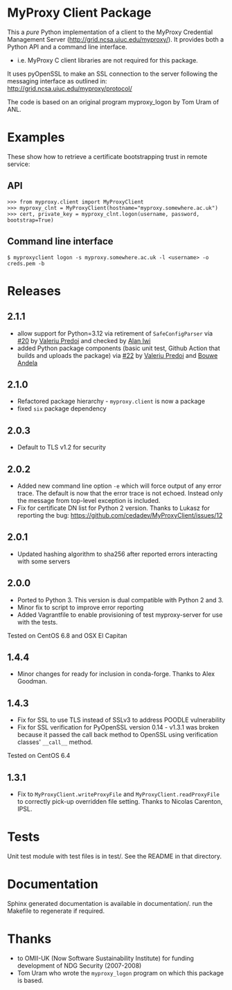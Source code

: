 MyProxy Client Package
======================
This a *pure* Python implementation of a client to the MyProxy Credential
Management Server (http://grid.ncsa.uiuc.edu/myproxy/).  It provides both a
Python API and a command line interface.

* i.e. MyProxy C client libraries are not required for this package.

It uses pyOpenSSL to make an SSL connection to the server following the
messaging interface as outlined in: http://grid.ncsa.uiuc.edu/myproxy/protocol/

The code is based on an original program myproxy_logon by Tom Uram of ANL.

Examples
========
These show how to retrieve a certificate bootstrapping trust in remote service:

API
---

```
>>> from myproxy.client import MyProxyClient
>>> myproxy_clnt = MyProxyClient(hostname="myproxy.somewhere.ac.uk")
>>> cert, private_key = myproxy_clnt.logon(username, password, bootstrap=True)
```

Command line interface
----------------------
```
$ myproxyclient logon -s myproxy.somewhere.ac.uk -l <username> -o creds.pem -b
```

Releases
========
2.1.1
-----
* allow support for Python=3.12 via retirement of `SafeConfigParser` via [#20](https://github.com/cedadev/MyProxyClient/pull/20) by [Valeriu Predoi](https://github.com/valeriupredoi) and checked by [Alan Iwi](https://github.com/alaniwi)
* added Python package components (basic unit test, Github Action that builds and uploads the package) via [#22](https://github.com/cedadev/MyProxyClient/pull/22) by [Valeriu Predoi](https://github.com/valeriupredoi) and [Bouwe Andela](https://github.com/bouweandela)

2.1.0
-----
 * Refactored package hierarchy - `myproxy.client` is now a package
 * fixed `six` package dependency
 
2.0.3
-----
 * Default to TLS v1.2 for security
 
2.0.2
-----
 * Added new command line option `-e` which will force output of any error
   trace.  The default is now that the error trace is not echoed.  Instead only
   the message from top-level exception is included.
 * Fix for certificate DN list for Python 2 version.  Thanks to Lukasz for
   reporting the bug: https://github.com/cedadev/MyProxyClient/issues/12

2.0.1
-----
 * Updated hashing algorithm to sha256 after reported errors interacting with
   some servers

2.0.0
-----
 * Ported to Python 3.  This version is dual compatible with Python 2 and 3.
 * Minor fix to script to improve error reporting
 * Added Vagrantfile to enable provisioning of test myproxy-server for use with
   the tests.

Tested on CentOS 6.8 and OSX El Capitan

1.4.4
-----
 * Minor changes for ready for inclusion in conda-forge.  Thanks to Alex Goodman.

1.4.3
-----
 * Fix for SSL to use TLS instead of SSLv3 to address POODLE vulnerability
 * Fix for SSL verification for PyOpenSSL version 0.14 - v1.3.1 was broken
   because it passed the call back method to OpenSSL using verification classes'
   `__call__` method.

Tested on CentOS 6.4

1.3.1
-----
 * Fix to `MyProxyClient.writeProxyFile` and
   `MyProxyClient.readProxyFile` to correctly pick-up overridden file
   setting.  Thanks to Nicolas Carenton, IPSL.

Tests
=====
Unit test module with test files is in test/.  See the README in that directory.

Documentation
=============
Sphinx generated documentation is available in documentation/.  run the
Makefile to regenerate if required.

Thanks
======
 * to OMII-UK (Now Software Sustainability Institute) for funding development of NDG Security (2007-2008)
 * Tom Uram who wrote the `myproxy_logon` program on which this package is based.
